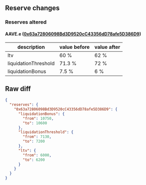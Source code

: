 ## Reserve changes

### Reserves altered

#### AAVE.e ([0x63a72806098Bd3D9520cC43356dD78afe5D386D9](https://snowtrace.io/address/0x63a72806098Bd3D9520cC43356dD78afe5D386D9))

| description | value before | value after |
| --- | --- | --- |
| ltv | 60 % | 62 % |
| liquidationThreshold | 71.3 % | 72 % |
| liquidationBonus | 7.5 % | 6 % |


## Raw diff

```json
{
  "reserves": {
    "0x63a72806098Bd3D9520cC43356dD78afe5D386D9": {
      "liquidationBonus": {
        "from": 10750,
        "to": 10600
      },
      "liquidationThreshold": {
        "from": 7130,
        "to": 7200
      },
      "ltv": {
        "from": 6000,
        "to": 6200
      }
    }
  }
}
```